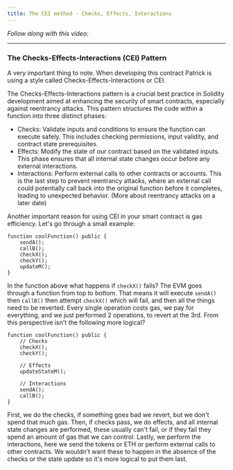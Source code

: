 ```yaml
---
title: The CEI method - Checks, Effects, Interactions
---
```


_Follow along with this video:_

---

### The Checks-Effects-Interactions (CEI) Pattern

A very important thing to note. When developing this contract Patrick is using a style called Checks-Effects-Interactions or CEI.

The Checks-Effects-Interactions pattern is a crucial best practice in Solidity development aimed at enhancing the security of smart contracts, especially against reentrancy attacks. This pattern structures the code within a function into three distinct phases:

- Checks: Validate inputs and conditions to ensure the function can execute safely. This includes checking permissions, input validity, and contract state prerequisites.
- Effects: Modify the state of our contract based on the validated inputs. This phase ensures that all internal state changes occur before any external interactions.
- Interactions: Perform external calls to other contracts or accounts. This is the last step to prevent reentrancy attacks, where an external call could potentially call back into the original function before it completes, leading to unexpected behavior. (More about reentrancy attacks on a later date)

Another important reason for using CEI in your smart contract is gas efficiency. Let's go through a small example:

```solidity
function coolFunction() public {
    sendA();
    callB();
    checkX();
    checkY();
    updateM();
}
```

In the function above what happens if `checkX()` fails? The EVM goes through a function from top to bottom. That means it will execute `sendA()` then `callB()` then attempt `checkX()` which will fail, and then all the things need to be reverted. Every single operation costs gas, we pay for everything, and we just performed 2 operations, to revert at the 3rd. From this perspective isn't the following more logical?

```solidity
function coolFunction() public {
    // Checks
    checkX();
    checkY();

    // Effects
    updateStateM();

    // Interactions
    sendA();
    callB();
}
```

First, we do the checks, if something goes bad we revert, but we don't spend that much gas. Then, if checks pass, we do effects, and all internal state changes are performed, these usually can't fail, or if they fail they spend an amount of gas that we can control. Lastly, we perform the interactions, here we send the tokens or ETH or perform external calls to other contracts. We wouldn't want these to happen in the absence of the checks or the state update so it's more logical to put them last.
